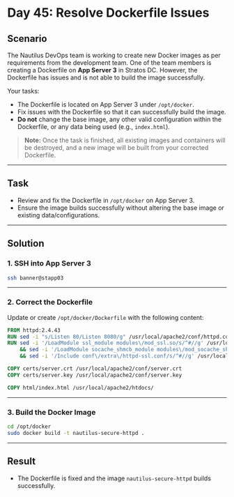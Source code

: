 # Day 45: Resolve Dockerfile Issues

## Scenario

The Nautilus DevOps team is working to create new Docker images as per requirements from the development team. One of the team members is creating a Dockerfile on **App Server 3** in Stratos DC. However, the Dockerfile has issues and is not able to build the image successfully.

Your tasks:

- The Dockerfile is located on App Server 3 under `/opt/docker`.
- Fix issues with the Dockerfile so that it can successfully build the image.
- **Do not** change the base image, any other valid configuration within the Dockerfile, or any data being used (e.g., `index.html`).

> **Note:** Once the task is finished, all existing images and containers will be destroyed, and a new image will be built from your corrected Dockerfile.

---

## Task

- Review and fix the Dockerfile in `/opt/docker` on App Server 3.
- Ensure the image builds successfully without altering the base image or existing data/configurations.

---

## Solution

### 1. SSH into App Server 3

```bash
ssh banner@stapp03
```

---

### 2. Correct the Dockerfile

Update or create `/opt/docker/Dockerfile` with the following content:

```dockerfile
FROM httpd:2.4.43
RUN sed -i "s/Listen 80/Listen 8080/g" /usr/local/apache2/conf/httpd.conf
RUN sed -i '/LoadModule ssl_module modules\/mod_ssl.so/s/^#//g' /usr/local/apache2/conf/httpd.conf \
    && sed -i '/LoadModule socache_shmcb_module modules\/mod_socache_shmcb.so/s/^#//g' /usr/local/apache2/conf/httpd.conf \
    && sed -i '/Include conf\/extra\/httpd-ssl.conf/s/^#//g' /usr/local/apache2/conf/httpd.conf

COPY certs/server.crt /usr/local/apache2/conf/server.crt
COPY certs/server.key /usr/local/apache2/conf/server.key

COPY html/index.html /usr/local/apache2/htdocs/
```

---

### 3. Build the Docker Image

```bash
cd /opt/docker
sudo docker build -t nautilus-secure-httpd .
```

---

## Result

- The Dockerfile is fixed and the image `nautilus-secure-httpd` builds successfully.
